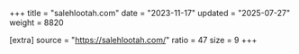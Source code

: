 +++
title = "salehlootah.com"
date = "2023-11-17"
updated = "2025-07-27"
weight = 8820

[extra]
source = "https://salehlootah.com/"
ratio = 47
size = 9
+++
